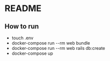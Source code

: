 # README

## How to run
- touch .env
- docker-compose run --rm web bundle
- docker-compose run --rm web rails db:create
- docker-compose up
